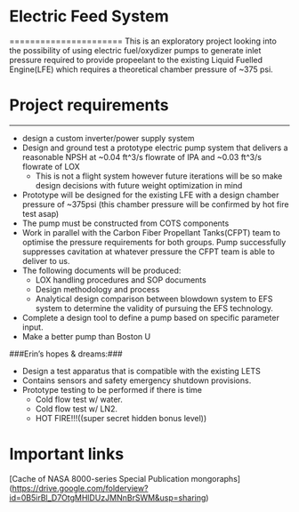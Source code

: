 # Electric Feed System
======================
This is an exploratory project looking into the possibility of using electric fuel/oxydizer pumps to generate inlet pressure required to provide propeelant to the existing Liquid Fuelled Engine(LFE) which requires a theoretical chamber pressure of ~375 psi.

# Project requirements
----------------------
* design a custom inverter/power supply system
* Design and ground test a prototype electric pump system that delivers a reasonable NPSH at ~0.04 ft^3/s flowrate of IPA and ~0.03 ft^3/s flowrate of LOX
	* This is not a flight system however future iterations will be so make design decisions with future weight optimization in mind
* Prototype will be designed for the existing LFE with a design chamber pressure of ~375psi (this chamber pressure will be confirmed by hot fire test asap)
* The pump must be constructed from COTS components
* Work in parallel with the Carbon Fiber Propellant Tanks(CFPT) team to optimise the pressure requirements for both groups. Pump successfully suppresses cavitation at whatever pressure the CFPT team is able to deliver to us.
* The following documents will be produced:
	* LOX handling procedures and SOP documents
	* Design methodology and process
	* Analytical design comparison between blowdown system to EFS system to determine the validity of pursuing the EFS technology.
* Complete a design tool to define a pump based on specific parameter input.
* Make a better pump than Boston U

###Erin’s hopes & dreams:### 
* Design a test apparatus that is compatible with the existing LETS
* Contains sensors and safety emergency shutdown provisions.
* Prototype testing to be performed if there is time
	* Cold flow test w/ water. 
	* Cold flow test w/ LN2.
	* HOT FIRE!!!((super secret hidden bonus level))



# Important links
[Cache of NASA 8000-series Special Publication mongoraphs]
(https://drive.google.com/folderview?id=0B5irBl_D7OtgMHlDUzJMNnBrSWM&usp=sharing)

